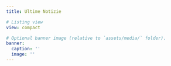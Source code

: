 ```yaml
---
title: Ultime Notizie

# Listing view
view: compact

# Optional banner image (relative to `assets/media/` folder).
banner:
  caption: ''
  image: ''
---
```

